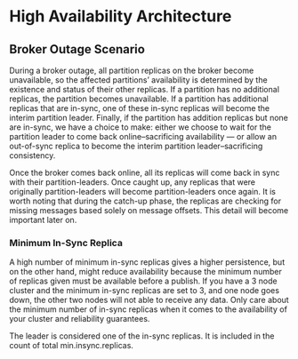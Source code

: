 # High Availability Architecture

## Broker Outage Scenario

During a broker outage, all partition replicas on the broker become unavailable, so the affected partitions’ availability is determined by the existence and status of their other replicas. If a partition has no additional replicas, the partition becomes unavailable. If a partition has additional replicas that are in-sync, one of these in-sync replicas will become the interim partition leader. Finally, if the partition has addition replicas but none are in-sync, we have a choice to make: either we choose to wait for the partition leader to come back online–sacrificing availability — or allow an out-of-sync replica to become the interim partition leader–sacrificing consistency.

Once the broker comes back online, all its replicas will come back in sync with their partition-leaders. Once caught up, any replicas that were originally partition-leaders will become partition-leaders once again. It is worth noting that during the catch-up phase, the replicas are checking for missing messages based solely on message offsets. This detail will become important later on.

### Minimum In-Sync Replica

A high number of minimum in-sync replicas gives a higher persistence, but on the other hand, might reduce availability because the minimum number of replicas given must be available before a publish. If you have a 3 node cluster and the minimum in-sync replicas are set to 3, and one node goes down, the other two nodes will not able to receive any data. Only care about the minimum number of in-sync replicas when it comes to the availability of your cluster and reliability guarantees.

The leader is considered one of the in-sync replicas. It is included in the count of total min.insync.replicas.

